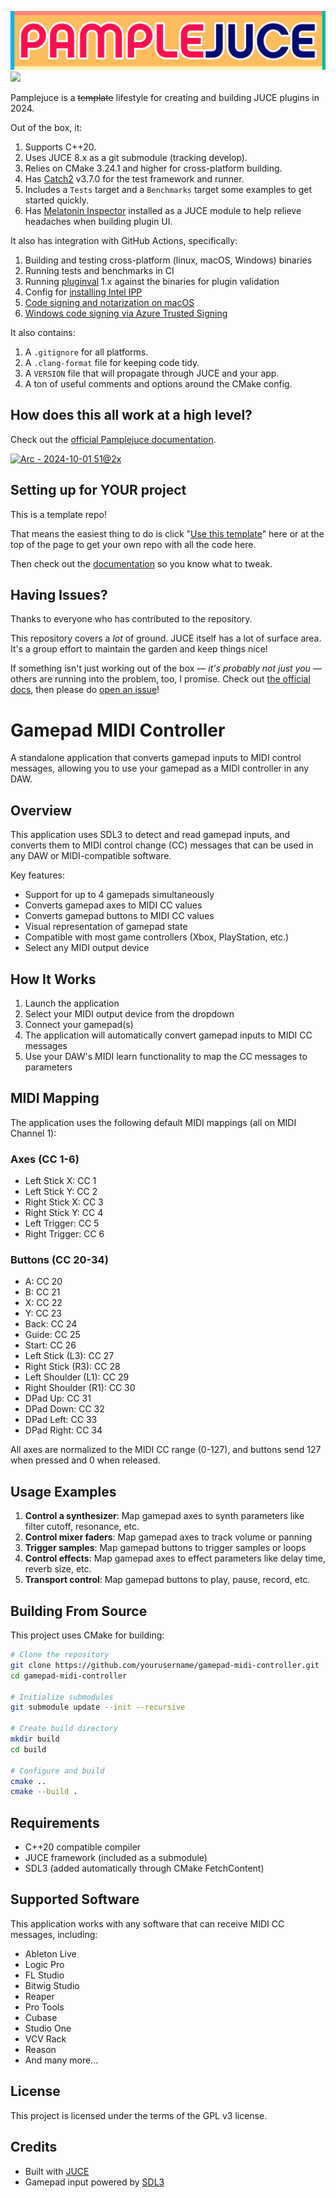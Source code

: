 ![PAMPLEJUCE](assets/images/pamplejuce.png)
[![](https://github.com/sudara/pamplejuce/actions/workflows/build_and_test.yml/badge.svg)](https://github.com/sudara/pamplejuce/actions)

Pamplejuce is a ~~template~~ lifestyle for creating and building JUCE plugins in 2024.

Out of the box, it:

1. Supports C++20.
2. Uses JUCE 8.x as a git submodule (tracking develop).
3. Relies on CMake 3.24.1 and higher for cross-platform building.
4. Has [Catch2](https://github.com/catchorg/Catch2) v3.7.0 for the test framework and runner.
5. Includes a `Tests` target and a `Benchmarks` target some examples to get started quickly.
6. Has [Melatonin Inspector](https://github.com/sudara/melatonin_inspector) installed as a JUCE module to help relieve headaches when building plugin UI.

It also has integration with GitHub Actions, specifically:

1. Building and testing cross-platform (linux, macOS, Windows) binaries
2. Running tests and benchmarks in CI
3. Running [pluginval](http://github.com/tracktion/pluginval) 1.x against the binaries for plugin validation
4. Config for [installing Intel IPP](https://www.intel.com/content/www/us/en/developer/tools/oneapi/ipp.html)
5. [Code signing and notarization on macOS](https://melatonin.dev/blog/how-to-code-sign-and-notarize-macos-audio-plugins-in-ci/)
6. [Windows code signing via Azure Trusted Signing](https://melatonin.dev/blog/code-signing-on-windows-with-azure-trusted-signing/)

It also contains:

1. A `.gitignore` for all platforms.
2. A `.clang-format` file for keeping code tidy.
3. A `VERSION` file that will propagate through JUCE and your app.
4. A ton of useful comments and options around the CMake config.

## How does this all work at a high level?

Check out the [official Pamplejuce documentation](https://melatonin.dev/manuals/pamplejuce/how-does-this-all-work/).

[![Arc - 2024-10-01 51@2x](https://github.com/user-attachments/assets/01d19d2d-fbac-481f-8cec-e9325b2abe57)](https://melatonin.dev/manuals/pamplejuce/how-does-this-all-work/)

## Setting up for YOUR project

This is a template repo!

That means the easiest thing to do is click "[Use this template](https://github.com/sudara/pamplejuce/generate)" here or at the top of the page to get your own repo with all the code here.

Then check out the [documentation](https://melatonin.dev/manuals/pamplejuce/setting-your-project-up/) so you know what to tweak.

## Having Issues?

Thanks to everyone who has contributed to the repository. 

This repository covers a _lot_ of ground. JUCE itself has a lot of surface area. It's a group effort to maintain the garden and keep things nice!

If something isn't just working out of the box — *it's probably not just you* — others are running into the problem, too, I promise. Check out [the official docs](https://melatonin.dev/manuals/pamplejuce), then please do [open an issue](https://github.com/sudara/pamplejuce/issues/new)!

# Gamepad MIDI Controller

A standalone application that converts gamepad inputs to MIDI control messages, allowing you to use your gamepad as a MIDI controller in any DAW.

## Overview

This application uses SDL3 to detect and read gamepad inputs, and converts them to MIDI control change (CC) messages that can be used in any DAW or MIDI-compatible software.

Key features:
- Support for up to 4 gamepads simultaneously
- Converts gamepad axes to MIDI CC values
- Converts gamepad buttons to MIDI CC values
- Visual representation of gamepad state
- Compatible with most game controllers (Xbox, PlayStation, etc.)
- Select any MIDI output device

## How It Works

1. Launch the application
2. Select your MIDI output device from the dropdown
3. Connect your gamepad(s)
4. The application will automatically convert gamepad inputs to MIDI CC messages
5. Use your DAW's MIDI learn functionality to map the CC messages to parameters

## MIDI Mapping

The application uses the following default MIDI mappings (all on MIDI Channel 1):

### Axes (CC 1-6)
- Left Stick X: CC 1
- Left Stick Y: CC 2
- Right Stick X: CC 3
- Right Stick Y: CC 4
- Left Trigger: CC 5
- Right Trigger: CC 6

### Buttons (CC 20-34)
- A: CC 20
- B: CC 21
- X: CC 22
- Y: CC 23
- Back: CC 24
- Guide: CC 25
- Start: CC 26
- Left Stick (L3): CC 27
- Right Stick (R3): CC 28
- Left Shoulder (L1): CC 29
- Right Shoulder (R1): CC 30
- DPad Up: CC 31
- DPad Down: CC 32
- DPad Left: CC 33
- DPad Right: CC 34

All axes are normalized to the MIDI CC range (0-127), and buttons send 127 when pressed and 0 when released.

## Usage Examples

1. **Control a synthesizer**: Map gamepad axes to synth parameters like filter cutoff, resonance, etc.
2. **Control mixer faders**: Map gamepad axes to track volume or panning
3. **Trigger samples**: Map gamepad buttons to trigger samples or loops
4. **Control effects**: Map gamepad axes to effect parameters like delay time, reverb size, etc.
5. **Transport control**: Map gamepad buttons to play, pause, record, etc.

## Building From Source

This project uses CMake for building:

```bash
# Clone the repository
git clone https://github.com/yourusername/gamepad-midi-controller.git
cd gamepad-midi-controller

# Initialize submodules
git submodule update --init --recursive

# Create build directory
mkdir build
cd build

# Configure and build
cmake ..
cmake --build .
```

## Requirements

- C++20 compatible compiler
- JUCE framework (included as a submodule)
- SDL3 (added automatically through CMake FetchContent)

## Supported Software

This application works with any software that can receive MIDI CC messages, including:
- Ableton Live
- Logic Pro
- FL Studio
- Bitwig Studio
- Reaper
- Pro Tools
- Cubase
- Studio One
- VCV Rack
- Reason
- And many more...

## License

This project is licensed under the terms of the GPL v3 license.

## Credits

- Built with [JUCE](https://juce.com/)
- Gamepad input powered by [SDL3](https://www.libsdl.org/)
